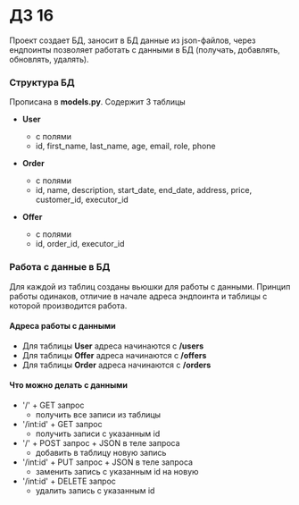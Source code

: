 # ДЗ 16

Проект создает БД, заносит в БД данные из json-файлов,
через ендпоинты позволяет работать с данными в БД
(получать, добавлять, обновлять, удалять).

 
### Структура БД

Прописана в **models.py**. Содержит 3 таблицы

+ **User**
  * с полями
  * id, first_name, last_name, age, email, role, phone

+ **Order**
  * с полями
  * id, name, description, start_date, end_date, address,
price, customer_id, executor_id

+ **Offer**
  * с полями
  * id, order_id, executor_id


### Работа с данные в БД
Для каждой из таблиц созданы вьюшки для работы с данными.
Принцип работы одинаков, отличие в начале адреса эндпоинта
и таблицы с которой производится работа.

#### Адреса работы с данными
+ Для таблицы **User** адреса начинаются с **/users**
+ Для таблицы **Offer** адреса начинаются с **/offers**
+ Для таблицы **Order** адреса начинаются с **/orders**

#### Что можно делать с данными
+ '/' + GET запрос
  + получить все записи из таблицы 
+ '/int:id' + GET запрос
  + получить записи с указанным id
+ '/' + POST запрос + JSON в теле запроса
  + добавить в таблицу новую запись
+ '/int:id' + PUT запрос + JSON в теле запроса
  + заменить запись с указанным id на новую
+ '/int:id' + DELETE запрос
  + удалить запись с указанным id

